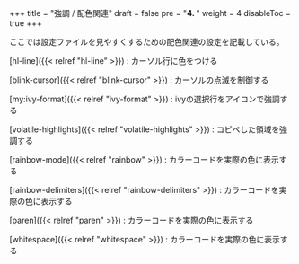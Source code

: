 +++
title = "強調 / 配色関連"
draft = false
pre = "<b>4. </b>"
weight = 4
disableToc = true
+++

ここでは設定ファイルを見やすくするための配色関連の設定を記載している。


[hl-line]({{< relref "hl-line" >}})
: カーソル行に色をつける

[blink-cursor]({{< relref "blink-cursor" >}})
: カーソルの点滅を制御する

[my:ivy-format]({{< relref "ivy-format" >}})
: ivyの選択行をアイコンで強調する

[volatile-highlights]({{< relref "volatile-highlights" >}})
: コピペした領域を強調する

[rainbow-mode]({{< relref "rainbow" >}})
: カラーコードを実際の色に表示する

[rainbow-delimiters]({{< relref "rainbow-delimiters" >}})
: カラーコードを実際の色に表示する

[paren]({{< relref "paren" >}})
: カラーコードを実際の色に表示する

[whitespace]({{< relref "whitespace" >}})
: カラーコードを実際の色に表示する


